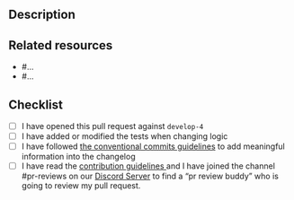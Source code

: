 ## Description

<!--
If this is a security issue stop right here and follow our documentation:
http://docs.django-cms.org/en/latest/contributing/development-policies.html#reporting-security-issues
-->

## Related resources

<!--
Add here links to existing issues or conversation from GitHub
or any other resource.
-->

* #...
* #...

## Checklist

<!--
Please check the following items before submitting, otherwise,
your pull request will be closed.

Use 'x' to check each item: [x] I have ...
-->

* [ ] I have opened this pull request against ``develop-4``
* [ ] I have added or modified the tests when changing logic
* [ ] I have followed [the conventional commits guidelines](https://www.conventionalcommits.org/) to add meaningful information into the changelog
* [ ] I have read the [contribution guidelines ](https://github.com/django-cms/django-cms/blob/develop/CONTRIBUTING.rst) and I have joined the channel #pr-reviews on our [Discord Server](https://discord-pr-review-channel.django-cms.org) to find a “pr review buddy” who is going to review my pull request.
